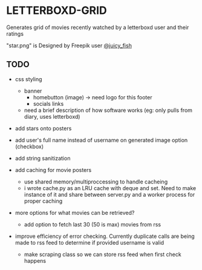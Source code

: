 # LETTERBOXD-GRID

Generates grid of movies recently watched by a letterboxd user and their ratings

"star.png" is Designed by Freepik user [@juicy_fish](https://www.freepik.com/author/juicy-fish)

## TODO
- css styling
    - banner
        - homebutton (image) -> need logo for this
    footer
        - socials links
    - need a brief description of how software works (eg: only pulls from diary, uses letterboxd)
- add stars onto posters
- add user's full name instead of username on generated image option (checkbox)
- add string sanitization
- add caching for movie posters
    - use shared memory/multiproccessing to handle cacheing
    - i wrote cache.py as an LRU cache with deque and set. Need to make instance of it and share between server.py and a worker process for proper caching
- more options for what movies can be retrieved?
    - add option to fetch last 30 (50 is max) movies from rss

- improve efficiency of error checking. Currently duplicate calls are being made to rss feed to determine if provided username is valid
    - make scraping class so we can store rss feed when first check happens